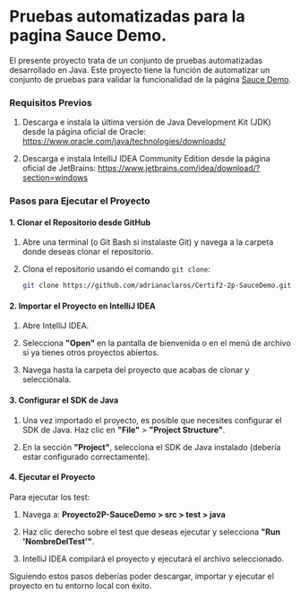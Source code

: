 # Pruebas automatizadas para la pagina Sauce Demo.
El presente proyecto trata de un conjunto de pruebas automatizadas desarrollado en Java. 
Este proyecto tiene la función de automatizar un conjunto de pruebas para validar la funcionalidad de la página [Sauce Demo](https://www.saucedemo.com/).

### Requisitos Previos

1. Descarga e instala la última versión de Java Development Kit (JDK) desde la página oficial de Oracle: https://www.oracle.com/java/technologies/downloads/

2. Descarga e instala IntelliJ IDEA Community Edition desde la página oficial de JetBrains: https://www.jetbrains.com/idea/download/?section=windows


### Pasos para Ejecutar el Proyecto

#### 1. Clonar el Repositorio desde GitHub

1. Abre una terminal (o Git Bash si instalaste Git) y navega a la carpeta donde deseas clonar el repositorio.
   
2. Clona el repositorio usando el comando `git clone`:
   ```bash
   git clone https://github.com/adrianaclaros/Certif2-2p-SauceDemo.git
   ```

#### 2. Importar el Proyecto en IntelliJ IDEA

1. Abre IntelliJ IDEA.

2. Selecciona **"Open"** en la pantalla de bienvenida o en el menú de archivo si ya tienes otros proyectos abiertos.

3. Navega hasta la carpeta del proyecto que acabas de clonar y selecciónala.

#### 3. Configurar el SDK de Java

1. Una vez importado el proyecto, es posible que necesites configurar el SDK de Java. Haz clic en **"File"** > **"Project Structure"**.

2. En la sección **"Project"**, selecciona el SDK de Java instalado (debería estar configurado correctamente).

#### 4. Ejecutar el Proyecto
Para ejecutar los test:
1. Navega a: **Proyecto2P-SauceDemo > src > test > java**

2. Haz clic derecho sobre el test que deseas ejecutar y selecciona **"Run 'NombreDelTest'"**.

3. IntelliJ IDEA compilará el proyecto y ejecutará el archivo seleccionado.


Siguiendo estos pasos deberías poder descargar, importar y ejecutar el proyecto en tu entorno local con éxito.
